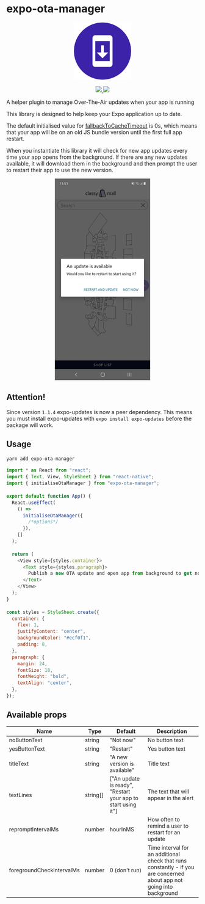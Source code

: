 # expo-ota-manager

<p align="center">
  <img alt="Expo OTA manager" width="150" src="expo-ota-manager.svg">
</p>
<p align="center">
    <a href="https://www.npmjs.com/package/expo-ota-manager" alt="npm">
        <img src="https://img.shields.io/npm/v/expo-ota-manager" />
    </a>
    <a href="https://expo.io/" alt="expo.io">
        <img src="https://img.shields.io/badge/Runs%20with%20Expo-000.svg?style=flat-square&logo=EXPO&labelColor=f3f3f3&logoColor=000" />
    </a>
</p>

A helper plugin to manage Over-The-Air updates when your app is running

This library is designed to help keep your Expo application up to date.

The default initialised value for [fallbackToCacheTimeout](https://docs.expo.io/versions/latest/config/app/#fallbacktocachetimeout) is 0s, which means that your app will be on an old JS bundle version until the first full app restart.

When you instantiate this library it will check for new app updates every time your app opens from the background.
If there are any new updates available, it will download them in the background and then prompt the user to restart their app to use the new version.

<p align="center">
    <img alt="Expo OTA manager example" width="250" src="example.jpg">
</p>

## Attention!

Since version `1.1.4` expo-updates is now a peer dependency. This means you must install expo-updates with `expo install expo-updates` before the package will work.

## Usage

```
yarn add expo-ota-manager
```

```javascript
import * as React from "react";
import { Text, View, StyleSheet } from "react-native";
import { initialiseOtaManager } from "expo-ota-manager";

export default function App() {
  React.useEffect(
    () =>
      initialiseOtaManager({
        /*options*/
      }),
    []
  );

  return (
    <View style={styles.container}>
      <Text style={styles.paragraph}>
        Publish a new OTA update and open app from background to get notified
      </Text>
    </View>
  );
}

const styles = StyleSheet.create({
  container: {
    flex: 1,
    justifyContent: "center",
    backgroundColor: "#ecf0f1",
    padding: 8,
  },
  paragraph: {
    margin: 24,
    fontSize: 18,
    fontWeight: "bold",
    textAlign: "center",
  },
});
```

## Available props

| Name                      | Type     | Default                                                      | Description                                                                                                           |
| ------------------------- | -------- | ------------------------------------------------------------ | --------------------------------------------------------------------------------------------------------------------- |
| noButtonText              | string   | "Not now"                                                    | No button text                                                                                                        |
| yesButtonText             | string   | "Restart"                                                    | Yes button text                                                                                                       |
| titleText                 | string   | "A new version is available"                                 | Title text                                                                                                            |
| textLines                 | string[] | ["An update is ready", "Restart your app to start using it"] | The text that will appear in the alert                                                                                |
| repromptIntervalMs        | number   | hourInMS                                                     | How often to remind a user to restart for an update                                                                   |
| foregroundCheckIntervalMs | number   | 0 (don't run)                                                | Time interval for an additional check that runs constantly - if you are concerned about app not going into background |
